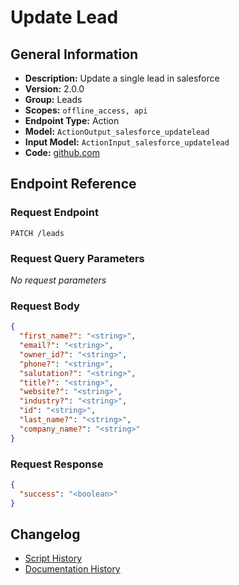 <!-- BEGIN GENERATED CONTENT -->
# Update Lead

## General Information

- **Description:** Update a single lead in salesforce
- **Version:** 2.0.0
- **Group:** Leads
- **Scopes:** `offline_access, api`
- **Endpoint Type:** Action
- **Model:** `ActionOutput_salesforce_updatelead`
- **Input Model:** `ActionInput_salesforce_updatelead`
- **Code:** [github.com](https://github.com/NangoHQ/integration-templates/tree/main/integrations/salesforce/actions/update-lead.ts)


## Endpoint Reference

### Request Endpoint

`PATCH /leads`

### Request Query Parameters

_No request parameters_

### Request Body

```json
{
  "first_name?": "<string>",
  "email?": "<string>",
  "owner_id?": "<string>",
  "phone?": "<string>",
  "salutation?": "<string>",
  "title?": "<string>",
  "website?": "<string>",
  "industry?": "<string>",
  "id": "<string>",
  "last_name?": "<string>",
  "company_name?": "<string>"
}
```

### Request Response

```json
{
  "success": "<boolean>"
}
```

## Changelog

- [Script History](https://github.com/NangoHQ/integration-templates/commits/main/integrations/salesforce/actions/update-lead.ts)
- [Documentation History](https://github.com/NangoHQ/integration-templates/commits/main/integrations/salesforce/actions/update-lead.md)

<!-- END  GENERATED CONTENT -->

